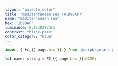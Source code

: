 ```yaml
---
layout: "palette_color"
title: "mediterranean sea (#1D90AF)"
name: "mediterranean sea"
hex: "1D90AF"
luminance: 0.2330287385
contrast: "black-pass"
color_category: "blue"
---
```


```typescript
import { PC_{{ page.hex }} } from '@batpb/genart';

let name: string = PC_{{ page.hex }}.NAME;
```
